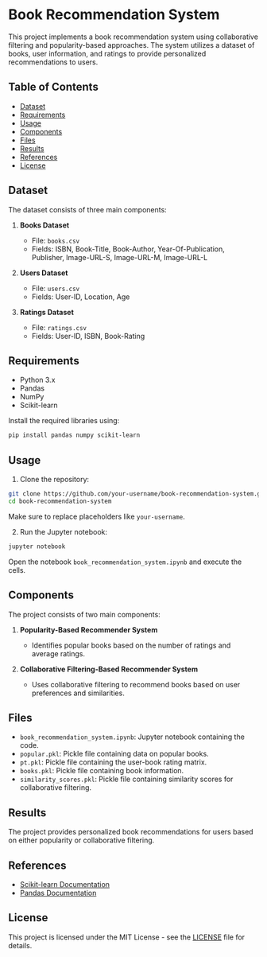 

# Book Recommendation System

This project implements a book recommendation system using collaborative filtering and popularity-based approaches. The system utilizes a dataset of books, user information, and ratings to provide personalized recommendations to users.

## Table of Contents

- [Dataset](#dataset)
- [Requirements](#requirements)
- [Usage](#usage)
- [Components](#components)
- [Files](#files)
- [Results](#results)
- [References](#references)
- [License](#license)

## Dataset

The dataset consists of three main components:

1. **Books Dataset**
   - File: `books.csv`
   - Fields: ISBN, Book-Title, Book-Author, Year-Of-Publication, Publisher, Image-URL-S, Image-URL-M, Image-URL-L

2. **Users Dataset**
   - File: `users.csv`
   - Fields: User-ID, Location, Age

3. **Ratings Dataset**
   - File: `ratings.csv`
   - Fields: User-ID, ISBN, Book-Rating

## Requirements

- Python 3.x
- Pandas
- NumPy
- Scikit-learn

Install the required libraries using:

```bash
pip install pandas numpy scikit-learn
```

## Usage

1. Clone the repository:

```bash
git clone https://github.com/your-username/book-recommendation-system.git
cd book-recommendation-system
```
Make sure to replace placeholders like `your-username`.

2. Run the Jupyter notebook:

```bash
jupyter notebook
```

Open the notebook `book_recommendation_system.ipynb` and execute the cells.

## Components

The project consists of two main components:

1. **Popularity-Based Recommender System**
   - Identifies popular books based on the number of ratings and average ratings.

2. **Collaborative Filtering-Based Recommender System**
   - Uses collaborative filtering to recommend books based on user preferences and similarities.

## Files

- `book_recommendation_system.ipynb`: Jupyter notebook containing the code.
- `popular.pkl`: Pickle file containing data on popular books.
- `pt.pkl`: Pickle file containing the user-book rating matrix.
- `books.pkl`: Pickle file containing book information.
- `similarity_scores.pkl`: Pickle file containing similarity scores for collaborative filtering.

## Results

The project provides personalized book recommendations for users based on either popularity or collaborative filtering.

## References

- [Scikit-learn Documentation](https://scikit-learn.org/stable/documentation.html)
- [Pandas Documentation](https://pandas.pydata.org/pandas-docs/stable/index.html)

## License

This project is licensed under the MIT License - see the [LICENSE](LICENSE) file for details.
